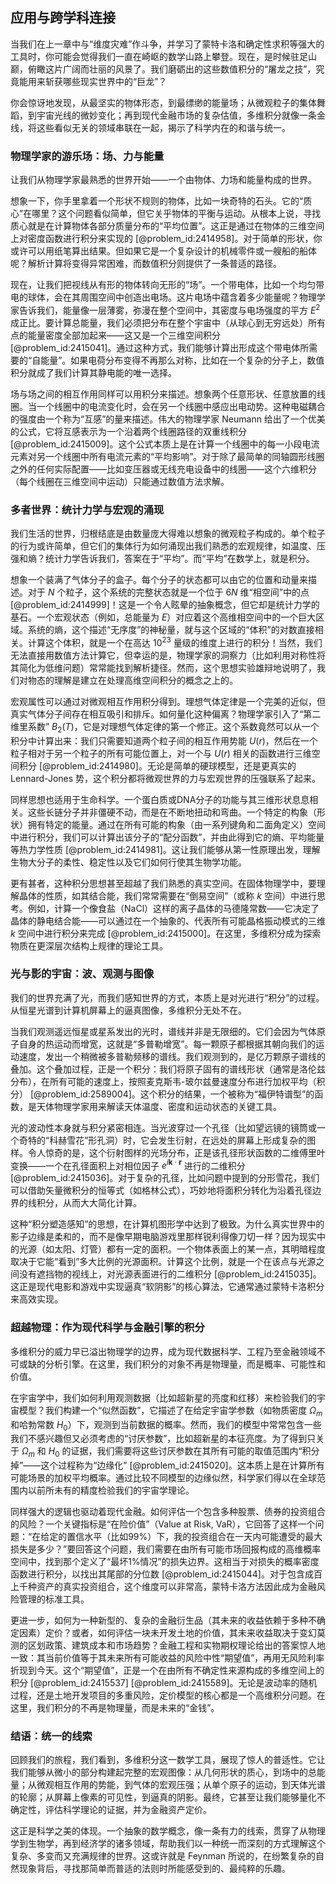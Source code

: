 ## 应用与跨学科连接

当我们在上一章中与“维度灾难”作斗争，并学习了蒙特卡洛和确定性求积等强大的工具时，你可能会觉得我们一直在崎岖的数学山路上攀登。现在，是时候驻足山巅，俯瞰这片广阔而壮丽的风景了。我们磨砺出的这些数值积分的“屠龙之技”，究竟能用来斩获哪些现实世界中的“巨龙”？

你会惊讶地发现，从最坚实的物体形态，到最缥缈的能量场；从微观粒子的集体舞蹈，到宇宙光线的微妙变化；再到现代金融市场的复杂估值，多维积分就像一条金线，将这些看似无关的领域串联在一起，揭示了科学内在的和谐与统一。

### 物理学家的游乐场：场、力与能量

让我们从物理学家最熟悉的世界开始——一个由物体、力场和能量构成的世界。

想象一下，你手里拿着一个形状不规则的物体，比如一块奇特的石头。它的“质心”在哪里？这个问题看似简单，但它关乎物体的平衡与运动。从根本上说，寻找质心就是在计算物体各部分质量分布的“平均位置”。这正是通过在物体的三维空间上对密度函数进行积分来实现的 [@problem_id:2414958]。对于简单的形状，你或许可以用纸笔算出结果。但如果它是一个复杂设计的机械零件或一艘船的船体呢？解析计算将变得异常困难，而数值积分则提供了一条普适的路径。

现在，让我们把视线从有形的物体转向无形的“场”。一个带电体，比如一个均匀带电的球体，会在其周围空间中创造出电场。这片电场中蕴含着多少能量呢？物理学家告诉我们，能量像一层薄雾，弥漫在整个空间中，其密度与电场强度的平方 $E^2$ 成正比。要计算总能量，我们必须把分布在整个宇宙中（从球心到无穷远处）所有点的能量密度全部加起来——这又是一个三维空间积分 [@problem_id:2415041]。通过这种方式，我们能够计算出形成这个带电体所需要的“自能量”。如果电荷分布变得不再那么对称，比如在一个复杂的分子上，数值积分就成了我们计算其静电能的唯一选择。

场与场之间的相互作用同样可以用积分来描述。想象两个任意形状、任意放置的线圈。当一个线圈中的电流变化时，会在另一个线圈中感应出电动势。这种电磁耦合的强度由一个称为“互感”的量来描述。伟大的物理学家 Neumann 给出了一个优美的公式，它将互感表示为一个沿着两个线圈路径的双重线积分 [@problem_id:2415009]。这个公式本质上是在计算一个线圈中的每一小段电流元素对另一个线圈中所有电流元素的“平均影响”。对于除了最简单的同轴圆形线圈之外的任何实际配置——比如变压器或无线充电设备中的线圈——这个六维积分（每个线圈在三维空间中运动）只能通过数值方法求解。

### 多者世界：统计力学与宏观的涌现

我们生活的世界，归根结底是由数量庞大得难以想象的微观粒子构成的。单个粒子的行为或许简单，但它们的集体行为如何涌现出我们熟悉的宏观规律，如温度、压强和熵？统计力学告诉我们，答案在于“平均”。而“平均”在数学上，就是积分。

想象一个装满了气体分子的盒子。每个分子的状态都可以由它的位置和动量来描述。对于 $N$ 个粒子，这个系统的完整状态就是一个位于 $6N$ 维“相空间”中的点 [@problem_id:2414999]！这是一个令人眩晕的抽象概念，但它却是统计力学的基石。一个宏观状态（例如，总能量为 $E$）对应着这个高维相空间中的一个巨大区域。系统的熵，这个描述“无序度”的神秘量，就与这个区域的“体积”的对数直接相关。计算这个体积，就是一个在高达 $10^{23}$ 量级的维度上进行的积分！当然，我们无法直接用数值方法计算它，但幸运的是，物理学家的洞察力（比如利用对称性将其简化为低维问题）常常能找到解析捷径。然而，这个思想实验雄辩地说明了，我们对物态的理解是建立在处理高维空间积分的概念之上的。

宏观属性可以通过对微观相互作用积分得到。理想气体定律是一个完美的近似，但真实气体分子间存在相互吸引和排斥。如何量化这种偏离？物理学家引入了“第二维里系数” $B_2(T)$，它是对理想气体定律的第一个修正。这个系数竟然可以从一个积分中计算出来：我们只需要知道两个粒子间的相互作用势能 $U(r)$，然后在一个粒子相对于另一个粒子的所有可能位置上，对一个与 $U(r)$ 相关的函数进行三维空间积分 [@problem_id:2414980]。无论是简单的硬球模型，还是更真实的 Lennard-Jones 势，这个积分都将微观世界的力与宏观世界的压强联系了起来。

同样思想也适用于生命科学。一个蛋白质或DNA分子的功能与其三维形状息息相关。这些长链分子并非僵硬不动，而是在不断地扭动和弯曲。一个特定的构象（形状）拥有特定的能量。通过在所有可能的构象（由一系列键角和二面角定义）空间中进行积分，我们可以计算出该分子的“配分函数”，并由此得到它的熵、平均能量等热力学性质 [@problem_id:2414981]。这让我们能够从第一性原理出发，理解生物大分子的柔性、稳定性以及它们如何行使其生物学功能。

更有甚者，这种积分思想甚至超越了我们熟悉的真实空间。在固体物理学中，要理解晶体的性质，如其结合能，我们常常需要在“倒易空间”（或称 $k$ 空间）中进行思考。例如，计算一个像食盐（NaCl）这样的离子晶体的马德隆常数——它决定了晶体的静电结合能——可以通过在一个抽象的、代表所有可能晶格振动模式的三维 $k$ 空间中进行积分来完成 [@problem_id:2415000]。在这里，多维积分成为探索物质在更深层次结构上规律的理论工具。

### 光与影的宇宙：波、观测与图像

我们的世界充满了光，而我们感知世界的方式，本质上是对光进行“积分”的过程。从恒星光谱到计算机屏幕上的逼真图像，多维积分无处不在。

当我们观测遥远恒星或星系发出的光时，谱线并非是无限细的。它们会因为气体原子自身的热运动而增宽，这就是“多普勒增宽”。每一颗原子都根据其朝向我们的运动速度，发出一个稍微被多普勒频移的谱线。我们观测到的，是亿万颗原子谱线的叠加。这个叠加过程，正是一个积分：我们将原子固有的谱线形状（通常是洛伦兹分布），在所有可能的速度上，按照麦克斯韦-玻尔兹曼速度分布进行加权平均（积分） [@problem_id:2589004]。这个积分的结果，一个被称为“福伊特谱型”的函数，是天体物理学家用来解读天体温度、密度和运动状态的关键工具。

光的波动性本身就与积分紧密相连。当光波穿过一个孔径（比如望远镜的镜筒或一个奇特的“科赫雪花”形孔洞）时，它会发生衍射，在远处的屏幕上形成复杂的图样。令人惊奇的是，这个衍射图样的光场分布，正是该孔径形状函数的二维傅里叶变换——一个在孔径面积上对相位因子 $e^{i\mathbf{k}\cdot\mathbf{r}}$ 进行的二维积分 [@problem_id:2415036]。对于复杂的孔径，比如问题中提到的分形雪花，我们可以借助矢量微积分的恒等式（如格林公式），巧妙地将面积分转化为沿着孔径边界的线积分，从而大大简化计算。

这种“积分塑造感知”的思想，在计算机图形学中达到了极致。为什么真实世界中的影子边缘是柔和的，而不是像早期电脑游戏里那样锐利得像刀切一样？因为现实中的光源（如太阳、灯管）都有一定的面积。一个物体表面上的某一点，其明暗程度取决于它能“看到”多大比例的光源面积。计算这个比例，就是一个在该点与光源之间没有遮挡物的视线上，对光源表面进行的二维积分 [@problem_id:2415035]。这正是现代电影和游戏中实现逼真“软阴影”的核心算法，它通常通过蒙特卡洛积分来高效实现。

### 超越物理：作为现代科学与金融引擎的积分

多维积分的威力早已溢出物理学的边界，成为现代数据科学、工程乃至金融领域不可或缺的分析引擎。在这里，我们积分的对象不再是物理量，而是概率、可能性和价值。

在宇宙学中，我们如何利用观测数据（比如超新星的亮度和红移）来检验我们的宇宙模型？我们构建一个“似然函数”，它描述了在给定宇宙学参数（如物质密度 $\Omega_m$ 和哈勃常数 $H_0$）下，观测到当前数据的概率。然而，我们的模型中常常包含一些我们不感兴趣但又必须考虑的“讨厌参数”，比如超新星的本征亮度。为了得到只关于 $\Omega_m$ 和 $H_0$ 的证据，我们需要将这些讨厌参数在其所有可能的取值范围内“积分掉”——这个过程称为“边缘化” [@problem_id:2415020]。这本质上是在计算所有可能场景的加权平均概率。通过比较不同模型的边缘似然，科学家们得以在全球范围内以前所未有的精度检验我们的宇宙学理论。

同样强大的逻辑也驱动着现代金融。如何评估一个包含多种股票、债券的投资组合的风险？一个关键指标是“在险价值”（Value at Risk, VaR），它回答了这样一个问题：“在给定的置信水平（比如99%）下，我的投资组合在一天内可能遭受的最大损失是多少？”要回答这个问题，我们需要在由所有可能市场回报构成的高维概率空间中，找到那个定义了“最坏1%情况”的损失边界。这相当于对损失的概率密度函数进行积分，以找出其尾部的分位数 [@problem_id:2415044]。对于包含成百上千种资产的真实投资组合，这个维度可以非常高，蒙特卡洛方法因此成为金融风险管理的标准工具。

更进一步，如何为一种新型的、复杂的金融衍生品（其未来的收益依赖于多种不确定因素）定价？或者，如何评估一块未开发土地的价值，其未来收益取决于变幻莫测的区划政策、建筑成本和市场趋势？金融工程和实物期权理论给出的答案惊人地一致：其当前价值等于其未来所有可能收益的风险中性“期望值”，再用无风险利率折现到今天。这个“期望值”，正是一个在由所有不确定性来源构成的多维空间上的积分 [@problem_id:2415537] [@problem_id:2415589]。无论是波动率的随机过程，还是土地开发项目的多重风险，定价模型的核心都是一个高维积分问题。在这里，我们积分的不再是物理量，而是未来的“金钱”。

### 结语：统一的线索

回顾我们的旅程，我们看到，多维积分这一数学工具，展现了惊人的普适性。它让我们能够从微小的部分构建起完整的宏观图像：从几何形状的质心，到场中的总能量；从微观相互作用的势能，到气体的宏观压强；从单个原子的运动，到天体光谱的轮廓；从屏幕上像素的可见性，到逼真的阴影。最终，它甚至让我们能够量化不确定性，评估科学理论的证据，并为金融资产定价。

这正是科学之美的体现。一个抽象的数学概念，像一条有力的线索，贯穿了从物理学到生物学，再到经济学的诸多领域，帮助我们以一种统一而深刻的方式理解这个复杂、多变而又充满规律的世界。这或许就是 Feynman 所说的，在纷繁复杂的自然现象背后，寻找那简单而普适的法则时所能感受到的、最纯粹的乐趣。